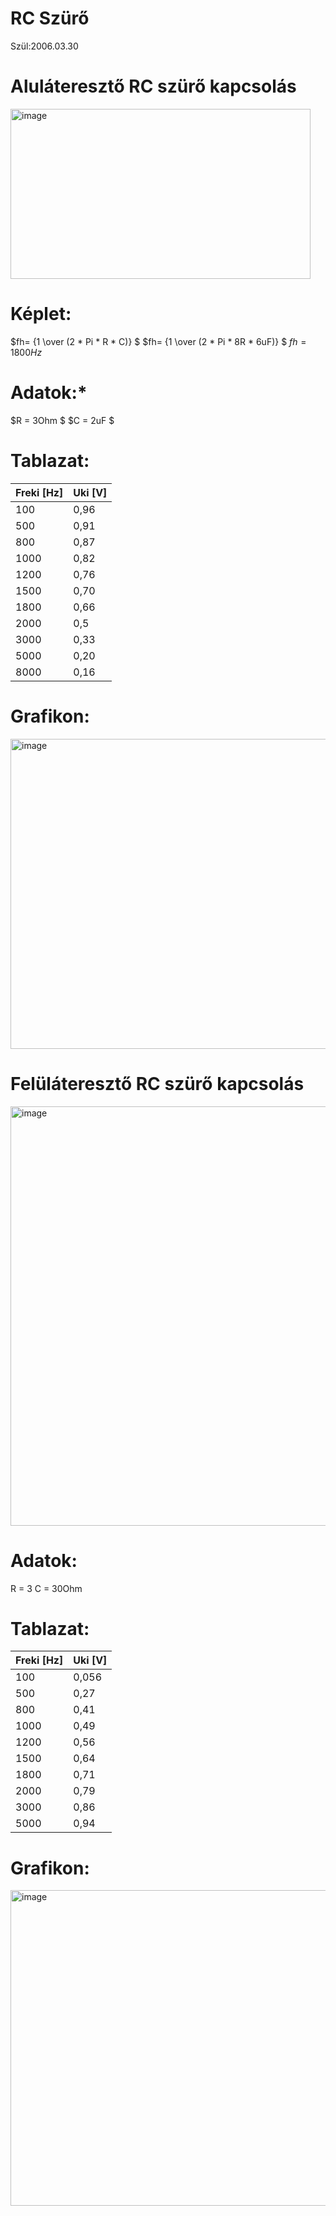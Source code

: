 # RC Szürő
Szül:2006.03.30

# Aluláteresztő RC szürő kapcsolás

<img width="480" height="272" alt="image" src="https://github.com/user-attachments/assets/35ae3212-3224-4dea-b95a-c6817170ee71" />

# Képlet: 

$fh= {1 \over (2 * Pi * R * C)} $
$fh= {1 \over (2 * Pi * 8R * 6uF)} $
$fh=1800Hz$

# Adatok:*

$R = 3Ohm $
$C = 2uF  $

# Tablazat:
| Freki [Hz] | Uki [V] |
|------------| --------|
|    100     | 0,96    |
|    500     | 0,91    |
|    800     | 0,87    |
|    1000    | 0,82    |
|    1200    | 0,76    |
|    1500    | 0,70    |
|    1800    | 0,66    |
|    2000    | 0,5     |
|    3000    | 0,33    |
|    5000    | 0,20    |
|    8000    | 0,16    |

# Grafikon:
<img width="773" height="496" alt="image" src="https://github.com/user-attachments/assets/037d5ab7-88a2-496f-9e73-ec6adcc16fa9" />

# Felüláteresztő RC szürő kapcsolás
<img width="1028" height="671" alt="image" src="https://github.com/user-attachments/assets/f094311d-aa21-4001-a7ca-33384a39ba39" />

# Adatok:

R = 3
C = 30Ohm

# Tablazat:
| Freki [Hz] | Uki [V] |
|------------| --------|
|    100     | 0,056   |
|    500     | 0,27   |
|    800     | 0,41    |
|    1000    | 0,49    |
|    1200    | 0,56    |
|    1500    | 0,64   |
|    1800    | 0,71    |
|    2000    | 0,79     |
|    3000    | 0,86    |
|    5000    | 0,94   |

# Grafikon:
<img width="781" height="505" alt="image" src="https://github.com/user-attachments/assets/dcea2cd1-d211-4a98-b006-fdc08527520a" />





